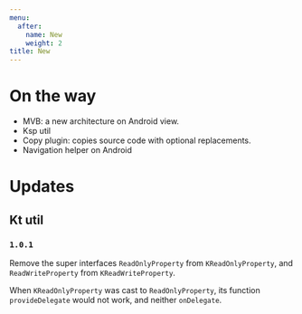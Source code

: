 ```yaml
---
menu:
  after:
    name: New
    weight: 2
title: New
---
```


# On the way
- MVB: a new architecture on Android view.
- Ksp util
- Copy plugin: copies source code with optional replacements.
- Navigation helper on Android 

# Updates 
## Kt util
### `1.0.1`
Remove the super interfaces `ReadOnlyProperty` from `KReadOnlyProperty`, 
and `ReadWriteProperty` from `KReadWriteProperty`.

When `KReadOnlyProperty` was cast to `ReadOnlyProperty`, its function `provideDelegate`
would not work, and neither `onDelegate`. 